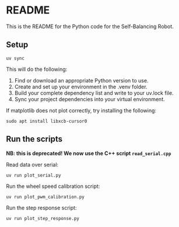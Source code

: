 # README

This is the README for the Python code for the Self-Balancing Robot.

## Setup

```
uv sync
```

This will do the following:
1. Find or download an appropriate Python version to use.
2. Create and set up your environment in the .venv folder.
3. Build your complete dependency list and write to your uv.lock file.
4. Sync your project dependencies into your virtual environment.

If matplotlib does not plot correctly, try installing the following:
```
sudo apt install libxcb-cursor0
```

## Run the scripts

**NB: this is deprecated! We now use the C++ script `read_serial.cpp`**

Read data over serial:

`uv run plot_serial.py`

Run the wheel speed calibration script:

`uv run plot_pwm_calibration.py`

Run the step response script:

`uv run plot_step_response.py`
